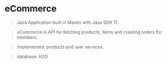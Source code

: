 # eCommerce

>Java Application built in Maven with Java SDK 17.

>eCommerce is API for fetching products, items and creating orders for members.

>implemented: products and user services.

>database: H2O
